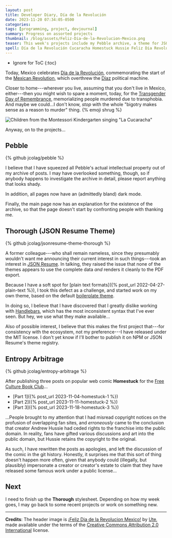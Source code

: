 ```yaml
---
layout: post
title: Developer Diary, Día de la Revolución
date: 2023-11-20 07:34:05-0500
categories:
tags: [programming, project, devjournal]
summary: Progress on assorted projects
thumbnail: /blog/assets/Feliz-Dia-de-la-Revolucion-Mexico.png
teaser: This week's projects include my Pebble archive, a theme for JSON Resume, and some blog corrections.
spell: Día de la Revolución Cucaracha Homestuck Hussie Feliz Dia Revolucion
---
```


* Ignore for ToC
{:toc}

Today, Mexico celebrates [Día de la Revolución](https://en.wikipedia.org/wiki/Revolution_Day_%28Mexico%29), commemorating the start of the [Mexican Revolution](https://en.wikipedia.org/wiki/Mexican_Revolution), which overthrew the [Díaz](https://en.wikipedia.org/wiki/Porfirio_D%C3%ADaz) political machine.

Closer to home---wherever you live, assuming that you don't live in Mexico, either---then you might wish to spare a moment, today, for the [Transgender Day of Remembrance](https://en.wikipedia.org/wiki/Transgender_Day_of_Remembrance), memorializing people murdered due to transphobia.  And maybe we could...I don't know, *stop* with the whole "bigotry makes sense as a reason to murder" thing. {% emoji shrug %}

![Children from the Montessori Kindergarten singing "La Cucaracha"](/blog/assets/Feliz-Dia-de-la-Revolucion-Mexico.png "The caption tells me what they sang; I couldn't confirm it beyond that, if anybody needs authentication")

Anyway, on to the projects...

## Pebble

{% github jcolag/pebble %}

I believe that I have squeezed all Pebble's actual intellectual property out of my archive of posts.  I may have overlooked something, though, so if anybody happens to investigate the archive in detail, please report anything that looks shady.

In addition, all pages now have an (admittedly bland) dark mode.

Finally, the main page now has an explanation for the existence of the archive, so that the page doesn't start by confronting people with thanking me.

## Thorough (JSON Resume Theme)

{% github jcolag/jsonresume-theme-thorough %}

A former colleague---who shall remain nameless, since they presumably wouldn't want me announcing their current interest in such things---took an interest in [JSON Resume](https://jsonresume.org/).  In talking, they raised the issue that none of the themes appears to use the complete data *and* renders it cleanly to the PDF export.

Because I have a soft spot for [plain text formats]({% post_url 2022-04-27-plain-text %}), I took this defect as a challenge, and started work on my own theme, based on the default [boilerplate theme](https://github.com/jsonresume/jsonresume-theme-boilerplate).

In doing so, I believe that I have discovered that I greatly dislike working with [Handlebars](https://handlebarsjs.com/), which has the most inconsistent syntax that I've ever seen.  But hey, we use what they make available...

Also of possible interest, I believe that this makes the first project that---for consistency with the ecosystem, not my preference---I have released under the MIT license.  I don't yet know if I'll bother to publish it on NPM or JSON Resume's theme registry.

## Entropy Arbitrage

{% github jcolag/entropy-arbitrage %}

After publishing three posts on popular web comic **Homestuck** for the [Free Culture Book Club](/blog/tag/bookclub)...

 * [Part 1]({% post_url 2023-11-04-homestuck-1 %})
 * [Part 2]({% post_url 2023-11-11-homestuck-2 %})
 * [Part 3]({% post_url 2023-11-18-homestuck-3 %})

...People brought to my attention that I had misread copyright notices on the profusion of overlapping fan sites, and *erroneously* came to the conclusion that creator Andrew Hussie had ceded rights to the franchise into the public domain.  In reality, fans have gifted various discussions and art into the public domain, but Hussie retains the copyright to the original.

As such, I have rewritten the posts as apologies, and left the discussion of the comic in the git history.  Honestly, it surprises me that this sort of thing doesn't happen more often, given that anybody could (illegally, but plausibly) impersonate a creator or creator's estate to claim that they have released some famous work under a public license...

## Next

I need to finish up the **Thorough** stylesheet.  Depending on how my week goes, I may go back to some recent projects or work on something new.

* * *

**Credits**:  The header image is [¡Feliz Dia de la Revolucion Mexico!](https://www.flickr.com/photos/uteart/4119501357/) by [Ute](https://www.flickr.com/photos/uteart/), made available under the terms of the [Creative Commons Attribution 2.0 International](https://creativecommons.org/licenses/by/2.0/) license.
